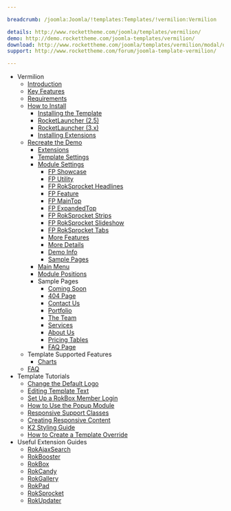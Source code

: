 ```yaml
---

breadcrumb: /joomla:Joomla/!templates:Templates/!vermilion:Vermilion

details: http://www.rockettheme.com/joomla/templates/vermilion/
demo: http://demo.rockettheme.com/joomla-templates/vermilion/
download: http://www.rockettheme.com/joomla/templates/vermilion/modal/downloads
support: http://www.rockettheme.com/forum/joomla-template-vermilion/

---
```


* Vermilion
    * [Introduction]()
    * [Key Features](INDEX.md#key-features)
    * [Requirements](INDEX.md#requirements)
    * [How to Install](../../platform/templates.md#how-to-install)
        * [Installing the Template](../../platform/templates.md#how-to-install-a-joomla-template)
        * [RocketLauncher (2.5)](../../platform/install_joomla_25.md)
        * [RocketLauncher (3.x)](../../platform/install_joomla_3x.md)
        * [Installing Extensions](../../platform/extensions.md#how-to-install-an-extension)
    * [Recreate the Demo](demo.md)
        * [Extensions](demo.md#recommended-extensions)
        * [Template Settings](demo_override.md)
        * [Module Settings](demo.md#module-settings)
            * [FP Showcase](demo_module_1.md)
            * [FP Utility](demo_module_2.md)
            * [FP RokSprocket Headlines](demo_module_3.md)
            * [FP Feature](demo_module_4.md)
            * [FP MainTop](demo_module_5.md)
            * [FP ExpandedTop](demo_module_6.md)
            * [FP RokSprocket Strips](demo_module_7.md)
            * [FP RokSprocket Slideshow](demo_module_8.md)
            * [FP RokSprocket Tabs](demo_module_9.md)
            * [More Features](demo_module_10.md)
            * [More Details](demo_module_11.md)
            * [Demo Info](demo_module_12.md)
            * [Sample Pages](demo_module_13.md)
        * [Main Menu](demo.md#menu-settings)
        * [Module Positions](positions.md)
        * Sample Pages
            * [Coming Soon](comingsoon.md)
            * [404 Page](404.md)
            * [Contact Us](contactus.md)
            * [Portfolio](portfolio.md)
            * [The Team](theteam.md)
            * [Services](services.md)
            * [About Us](aboutus.md)
            * [Pricing Tables](pricing.md)
            * [FAQ Page](faqpage.md)
    * Template Supported Features
        * [Charts](charts.md)
    * [FAQ](faq.md)
* Template Tutorials
    * [Change the Default Logo](../../basic/how_to_edit_the_logo.md)
    * [Editing Template Text](../../basic/how_to_edit_template_text.md)
    * [Set Up a RokBox Member Login](../../basic/how_to_set_up_a_rokbox_member_login.md)
    * [How to Use the Popup Module](../../basic/how_to_use_popup_module.md)
    * [Responsive Support Classes](../../basic/responsive_support_classes.md)
    * [Creating Responsive Content](../../basic/creating_responsive_content.md)
    * [K2 Styling Guide](../../basic/k2_styling_guide.md)
    * [How to Create a Template Override](../../basic/how_to_create_a_template_override.md)
* Useful Extension Guides
    * [RokAjaxSearch](../../extensions/rokajaxsearch/)
    * [RokBooster](../../extensions/rokbooster/)
    * [RokBox](../../extensions/rokbox/)
    * [RokCandy](../../extensions/rokcandy)
    * [RokGallery](../../extensions/rokgallery/)
    * [RokPad](../../extensions/rokpad/)
    * [RokSprocket](../../extensions/roksprocket/)
    * [RokUpdater](../../extensions/rokupdater/)